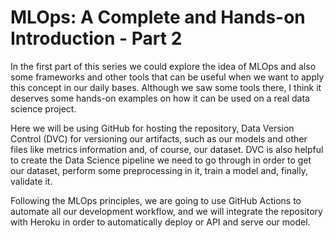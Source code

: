 # MLOps: A Complete and Hands-on Introduction - Part 2

In the first part of this series we could explore the idea of MLOps and also some frameworks and other tools that can be useful when we want to apply this concept in our daily bases. Although we saw some tools there, I think it deserves some hands-on examples on how it can be used on a real data science project.

Here we will be using GitHub for hosting the repository, Data Version Control (DVC) for versioning our artifacts, such as our models and other files like metrics information and, of course, our dataset. DVC is also helpful to create the Data Science pipeline we need to go through in order to get our dataset, perform some preprocessing in it, train a model and, finally, validate it.

Following the MLOps principles, we are going to use GitHub Actions to automate all our development workflow, and we will integrate the repository with Heroku in order to automatically deploy or API and serve our model.
